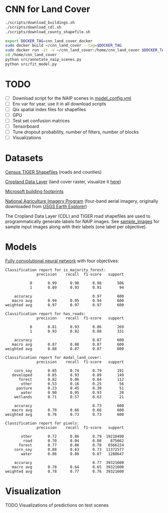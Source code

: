 # CNN for Land Cover

```bash
./scripts/download_buildings.sh
./scripts/download_cdl.sh
./scripts/download_county_shapefile.sh
```

```bash
export DOCKER_TAG=cnn_land_cover_docker
sudo docker build ~/cnn_land_cover --tag=$DOCKER_TAG
sudo docker run -it -v ~/cnn_land_cover:/home/cnn_land_cover $DOCKER_TAG bash
cd /home/cnn_land_cover
python src/annotate_naip_scenes.py
python src/fit_model.py
```

# TODO

* [ ] Download script for the NAIP scenes in [model_config.yml](config/model_config.yml)
* [ ] Env var for year, use it in all download scripts
* [ ] Qix spatial index files for shapefiles
* [ ] GPU
* [ ] Test set confusion matrices
* [ ] Tensorboard
* [ ] Tune dropout probability, number of filters, number of blocks
* [ ] Visualizations

# Datasets

[Census TIGER Shapefiles](https://www.census.gov/geo/maps-data/data/tiger-line.html) (roads and counties)

[Cropland Data Layer](https://www.nass.usda.gov/Research_and_Science/Cropland/Release/) (land cover raster, visualize it [here](https://nassgeodata.gmu.edu/CropScape/))

[Microsoft building footprints](https://github.com/microsoft/USBuildingFootprints)

[National Agriculture Imagery Program](https://www.fsa.usda.gov/programs-and-services/aerial-photography/imagery-programs/naip-imagery/) (four-band aerial imagery, originally downloaded from [USGS Earth Explorer](https://earthexplorer.usgs.gov/?))

The Cropland Data Layer (CDL) and TIGER road shapefiles are used to programmatically generate
labels for NAIP images. See [sample_images](sample_images) for sample input images along
with their labels (one label per objective).

# Models

[Fully convolutional neural network](src/cnn.py) with four objectives:

```
Classification report for is_majority_forest:
              precision    recall  f1-score   support

           0       0.99      0.98      0.98       506
           1       0.89      0.93      0.91        94

    accuracy                           0.97       600
   macro avg       0.94      0.95      0.94       600
weighted avg       0.97      0.97      0.97       600

Classification report for has_roads:
              precision    recall  f1-score   support

           0       0.81      0.93      0.86       269
           1       0.93      0.82      0.88       331

    accuracy                           0.87       600
   macro avg       0.87      0.88      0.87       600
weighted avg       0.88      0.87      0.87       600

Classification report for modal_land_cover:
              precision    recall  f1-score   support

    corn_soy       0.85      0.74      0.79       191
   developed       0.85      0.93      0.89       149
      forest       0.82      0.86      0.84       112
       other       0.53      0.16      0.25        56
     pasture       0.23      0.45      0.30        51
       water       0.90      0.95      0.93        20
    wetlands       0.71      0.57      0.63        21

    accuracy                           0.73       600
   macro avg       0.70      0.66      0.66       600
weighted avg       0.76      0.73      0.73       600

Classification report for pixels:
              precision    recall  f1-score   support

       other       0.72      0.86      0.79  19218490
        road       0.70      0.04      0.08    875662
      forest       0.77      0.80      0.78   6566224
    corn_soy       0.88      0.63      0.73  11372577
       water       0.86      0.88      0.87   1288647

    accuracy                           0.77  39321600
   macro avg       0.78      0.64      0.65  39321600
weighted avg       0.78      0.77      0.76  39321600
```

# Visualization

TODO Visualizations of predictions on test scenes